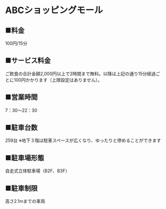 # ABCショッピングモール　
## ■料金
100円/15分
## ■サービス料金
ご飲食の合計金額2,000円以上で2時間まで無料。以降は上記の通り15分経過ごとに100円かかります（上限設定はありません）。
## ■営業時間
7：30～22：30
## ■駐車台数
259台
※地下３階は駐車スペースが広くなり、ゆったりと停めることができます
## ■駐車場形態
自走式立体駐車場（B2F、B3F）
## ■駐車制限
高さ2.1mまでの車両
